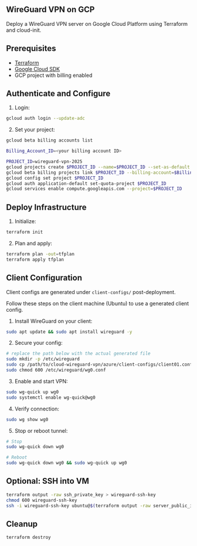 ## WireGuard VPN on GCP

Deploy a WireGuard VPN server on Google Cloud Platform using Terraform and cloud-init.

## Prerequisites

- [Terraform](https://developer.hashicorp.com/terraform/install)
- [Google Cloud SDK](https://cloud.google.com/sdk/docs/install)
- GCP project with billing enabled

## Authenticate and Configure

1. Login:
```bash
gcloud auth login --update-adc
```
2. Set your project:
```bash
gcloud beta billing accounts list
```
```bash
Billing_Account_ID=<your billing account ID>
```
```bash
PROJECT_ID=wireguard-vpn-2025
gcloud projects create $PROJECT_ID --name=$PROJECT_ID --set-as-default
gcloud beta billing projects link $PROJECT_ID --billing-account=$Billing_Account_ID
gcloud config set project $PROJECT_ID
gcloud auth application-default set-quota-project $PROJECT_ID
gcloud services enable compute.googleapis.com --project=$PROJECT_ID
```

## Deploy Infrastructure

1. Initialize:
```bash
terraform init
```
2. Plan and apply:
```bash
terraform plan -out=tfplan
terraform apply tfplan
```

## Client Configuration
Client configs are generated under `client-configs/` post-deployment.

Follow these steps on the client machine (Ubuntu) to use a generated client config.

1. Install WireGuard on your client:

```bash
sudo apt update && sudo apt install wireguard -y
```

2. Secure your config:

```bash
# replace the path below with the actual generated file
sudo mkdir -p /etc/wireguard
sudo cp /path/to/cloud-wireguard-vpn/azure/client-configs/client01.conf /etc/wireguard/wg0.conf
sudo chmod 600 /etc/wireguard/wg0.conf
```

3. Enable and start VPN:

```bash
sudo wg-quick up wg0
sudo systemctl enable wg-quick@wg0
```

4. Verify connection:

```bash
sudo wg show wg0
```

5. Stop or reboot tunnel:

```bash
# Stop
sudo wg-quick down wg0
```

```bash
# Reboot
sudo wg-quick down wg0 && sudo wg-quick up wg0
```

## Optional: SSH into VM

```bash
terraform output -raw ssh_private_key > wireguard-ssh-key
chmod 600 wireguard-ssh-key
ssh -i wireguard-ssh-key ubuntu@$(terraform output -raw server_public_ipv4)
```

## Cleanup

```bash
terraform destroy
```